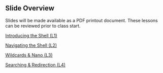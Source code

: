 ## Slide Overview

Slides will be made available as a PDF printout document. These lessons can be reviewed prior to class start. 

[Introducing the Shell (L1)](01_week1_mmg3320-slides.pdf)

[Navigating the Shell (L2)](02_week1_mmg3320-slides.pdf)

[Wildcards & Nano (L3)](03_week2_mmg3320-slides.pdf)

[Searching & Redirection (L4)](04_week3_mmg3320-slides.pdf)

